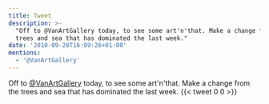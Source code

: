 ```yaml
---
title: Tweet
description: >-
  "Off to @VanArtGallery today, to see some art'n'that. Make a change from the
  trees and sea that has dominated the last week."
date: '2010-09-28T16:09:26+01:00'
mentions:
  - '@VanArtGallery'
---
```

Off to [@VanArtGallery](https://twitter.com/@VanArtGallery) today, to see some art'n'that. Make a change from the trees and sea that has dominated the last week.
      {{< tweet 0 0 >}}
    

